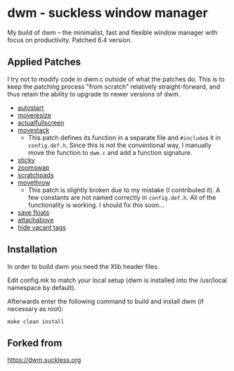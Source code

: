 # dwm - suckless window manager

My build of dwm – the minimalist, fast and flexible window manager with focus on
productivity. Patched 6.4 version.

## Applied Patches

I try not to modify code in dwm.c outside of what the patches do. This is to
keep the patching process "from scratch" relatively straight-forward, and thus
retain the ability to upgrade to newer versions of dwm.

- [autostart](https://dwm.suckless.org/patches/autostart/)
- [moveresize](https://dwm.suckless.org/patches/moveresize/)
- [actualfullscreen](https://dwm.suckless.org/patches/actualfullscreen/)
- [movestack](https://dwm.suckless.org/patches/movestack/)
    - This patch defines its function in a separate file and `#include`s it in
    `config.def.h`. Since this is not the conventional way, I manually move the
    function to `dwm.c` and add a function signature.
- [sticky](https://dwm.suckless.org/patches/sticky/)
- [zoomswap](https://dwm.suckless.org/patches/zoomswap/)
- [scratchpads](https://dwm.suckless.org/patches/scratchpads/)
- [movethrow](https://dwm.suckless.org/patches/movethrow/)
    - This patch is slightly broken due to my mistake (I contributed it). A few
      constants are not named correctly in `config.def.h`. All of the
      functionality is working. I should fix this soon...
- [save floats](http://dwm.suckless.org/patches/save_floats/)
- [attachabove](https://dwm.suckless.org/patches/attachabove/)
- [hide vacant tags](https://dwm.suckless.org/patches/hide_vacant_tags/)

## Installation

In order to build dwm you need the Xlib header files.

Edit config.mk to match your local setup (dwm is installed into
the /usr/local namespace by default).

Afterwards enter the following command to build and install dwm (if
necessary as root):

    make clean install

## Forked from

<https://dwm.suckless.org>

